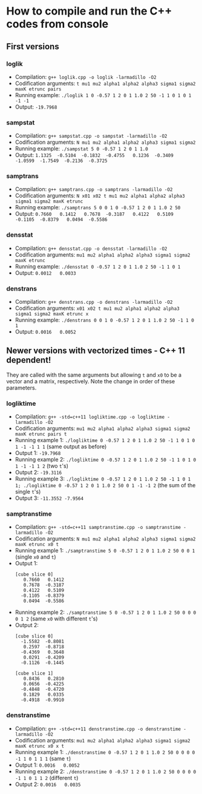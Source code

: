 
How to compile and run the C++ codes from console
=================================================

## First versions

### loglik

 - Compilation: `g++ loglik.cpp -o loglik -larmadillo -O2`
 - Codification arguments: `t mu1 mu2 alpha1 alpha2 alpha3 sigma1 sigma2 maxK etrunc pairs`
 - Running example: `./loglik 1 0 -0.57 1 2 0 1 1.0 2 50 -1 1 0 1 0 1 -1 -1`
 - Output: `-19.7968`

### sampstat

 - Compilation: `g++ sampstat.cpp -o sampstat -larmadillo -O2`
 - Codification arguments: `N mu1 mu2 alpha1 alpha2 alpha3 sigma1 sigma2`
 - Running example: `./sampstat 5 0 -0.57 1 2 0 1 1.0`
 - Output: `1.1325  -0.5104  -0.1832  -0.4755   0.1236  -0.3409  -1.0599  -1.7549  -0.2136  -0.3725`

### samptrans

 - Compilation: `g++ samptrans.cpp -o samptrans -larmadillo -O2`
 - Codification arguments: `N x01 x02 t mu1 mu2 alpha1 alpha2 alpha3 sigma1 sigma2 maxK etrunc`
 - Running example: `./samptrans 5 0 0 1 0 -0.57 1 2 0 1 1.0 2 50`
 - Output: `0.7660   0.1412   0.7678  -0.3187   0.4122   0.5109  -0.1105  -0.8379   0.0494  -0.5586`

### densstat

 - Compilation: `g++ densstat.cpp -o densstat -larmadillo -O2`
 - Codification arguments: `mu1 mu2 alpha1 alpha2 alpha3 sigma1 sigma2 maxK etrunc`
 - Running example: `./densstat 0 -0.57 1 2 0 1 1.0 2 50 -1 1 0 1`
 - Output: `0.0012   0.0033`

### denstrans

 - Compilation: `g++ denstrans.cpp -o denstrans -larmadillo -O2`
 - Codification arguments: `x01 x02 t mu1 mu2 alpha1 alpha2 alpha3 sigma1 sigma2 maxK etrunc x`
 - Running example: `./denstrans 0 0 1 0 -0.57 1 2 0 1 1.0 2 50 -1 1 0 1`
 - Output: `0.0016   0.0052`

## Newer versions with vectorized times - C++ 11 dependent!

They are called with the same arguments but allowing `t` and `x0` to be a vector and a matrix, respectively. Note the change in order of these parameters.

### logliktime

 - Compilation: `g++ -std=c++11 logliktime.cpp -o logliktime -larmadillo -O2`
 - Codification arguments: `mu1 mu2 alpha1 alpha2 alpha3 sigma1 sigma2 maxK etrunc pairs t`
 - Running example 1: `./logliktime 0 -0.57 1 2 0 1 1.0 2 50 -1 1 0 1 0 1 -1 -1 1 1` (same output as before)
 - Output 1: `-19.7968`
 - Running example 2: `./logliktime 0 -0.57 1 2 0 1 1.0 2 50 -1 1 0 1 0 1 -1 -1 1 2` (two `t`'s)
 - Output 2: `-19.3116`
 - Running example 3: `./logliktime 0 -0.57 1 2 0 1 1.0 2 50 -1 1 0 1 1; ./logliktime 0 -0.57 1 2 0 1 1.0 2 50 0 1 -1 -1 2` (the sum of the single `t`'s)
 - Output 3: `-11.3552 -7.9564`

### samptranstime

 - Compilation: `g++ -std=c++11 samptranstime.cpp -o samptranstime -larmadillo -O2`
 - Codification arguments: `N mu1 mu2 alpha1 alpha2 alpha3 sigma1 sigma2 maxK etrunc x0 t`
 - Running example 1: `./samptranstime 5 0 -0.57 1 2 0 1 1.0 2 50 0 0 1` (single `x0` and `t`)
 - Output 1:
    ```
    [cube slice 0]
       0.7660   0.1412
       0.7678  -0.3187
       0.4122   0.5109
      -0.1105  -0.8379
       0.0494  -0.5586
    ```
 - Running example 2: `./samptranstime 5 0 -0.57 1 2 0 1 1.0 2 50 0 0 0 0 1 2` (same `x0` with different `t`'s)
 - Output 2:
    ```
    [cube slice 0]
      -1.5582  -0.8081
       0.2597  -0.8718
      -0.4369   0.3648
       0.0291  -0.4209
      -0.1126  -0.1445

    [cube slice 1]
       0.8436   0.2810
       0.0656  -0.4225
      -0.4848  -0.4720
       0.1829   0.0335
      -0.4918  -0.9910
    ```
### denstranstime

 - Compilation: `g++ -std=c++11 denstranstime.cpp -o denstranstime -larmadillo -O2`
 - Codification arguments: `mu1 mu2 alpha1 alpha2 alpha3 sigma1 sigma2 maxK etrunc x0 x t`
 - Running example 1: `./denstranstime 0 -0.57 1 2 0 1 1.0 2 50 0 0 0 0 -1 1 0 1 1 1` (same `t`)
 - Output 1: `0.0016   0.0052`
 - Running example 2: `./denstranstime 0 -0.57 1 2 0 1 1.0 2 50 0 0 0 0 -1 1 0 1 1 2` (different `t`)
 - Output 2: `0.0016   0.0035`
